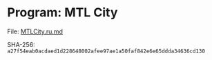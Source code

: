 # Program: MTL City

File: [MTLCity.ru.md](MTLCity.ru.md)

SHA-256: `a27f54eab0acdaed1d228648002afee97ae1a50faf842e6e65ddda34636cd130`
